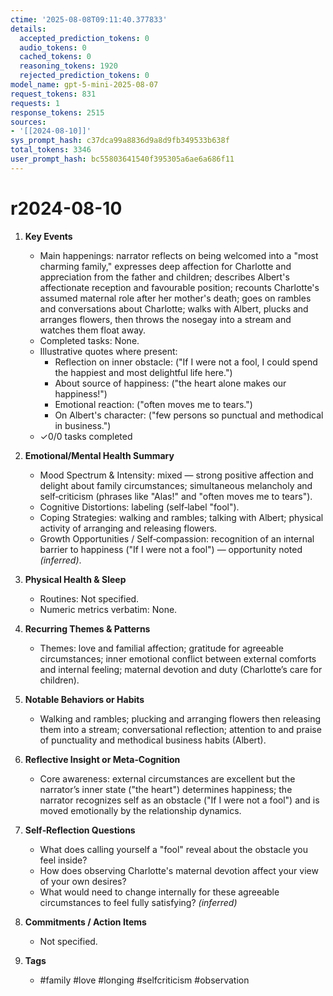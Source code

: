 ```yaml
---
ctime: '2025-08-08T09:11:40.377833'
details:
  accepted_prediction_tokens: 0
  audio_tokens: 0
  cached_tokens: 0
  reasoning_tokens: 1920
  rejected_prediction_tokens: 0
model_name: gpt-5-mini-2025-08-07
request_tokens: 831
requests: 1
response_tokens: 2515
sources:
- '[[2024-08-10]]'
sys_prompt_hash: c37dca99a8836d9a8d9fb349533b638f
total_tokens: 3346
user_prompt_hash: bc55803641540f395305a6ae6a686f11
---
```

# r2024-08-10

1. **Key Events**
   - Main happenings: narrator reflects on being welcomed into a "most charming family," expresses deep affection for Charlotte and appreciation from the father and children; describes Albert's affectionate reception and favourable position; recounts Charlotte's assumed maternal role after her mother's death; goes on rambles and conversations about Charlotte; walks with Albert, plucks and arranges flowers, then throws the nosegay into a stream and watches them float away.
   - Completed tasks: None.
   - Illustrative quotes where present:
     - Reflection on inner obstacle: ("If I were not a fool, I could spend the happiest and most delightful life here.")
     - About source of happiness: ("the heart alone makes our happiness!")
     - Emotional reaction: ("often moves me to tears.")
     - On Albert's character: ("few persons so punctual and methodical in business.")
   - ✓0/0 tasks completed

2. **Emotional/Mental Health Summary**
   - Mood Spectrum & Intensity: mixed — strong positive affection and delight about family circumstances; simultaneous melancholy and self‑criticism (phrases like "Alas!" and "often moves me to tears").
   - Cognitive Distortions: labeling (self‑label "fool").
   - Coping Strategies: walking and rambles; talking with Albert; physical activity of arranging and releasing flowers.
   - Growth Opportunities / Self‑compassion: recognition of an internal barrier to happiness ("If I were not a fool") — opportunity noted *(inferred)*.

3. **Physical Health & Sleep**
   - Routines: Not specified.
   - Numeric metrics verbatim: None.

4. **Recurring Themes & Patterns**
   - Themes: love and familial affection; gratitude for agreeable circumstances; inner emotional conflict between external comforts and internal feeling; maternal devotion and duty (Charlotte’s care for children).

5. **Notable Behaviors or Habits**
   - Walking and rambles; plucking and arranging flowers then releasing them into a stream; conversational reflection; attention to and praise of punctuality and methodical business habits (Albert).

6. **Reflective Insight or Meta‑Cognition**
   - Core awareness: external circumstances are excellent but the narrator’s inner state ("the heart") determines happiness; the narrator recognizes self as an obstacle ("If I were not a fool") and is moved emotionally by the relationship dynamics.

7. **Self‑Reflection Questions**
   - What does calling yourself a "fool" reveal about the obstacle you feel inside?
   - How does observing Charlotte's maternal devotion affect your view of your own desires?
   - What would need to change internally for these agreeable circumstances to feel fully satisfying? *(inferred)*

8. **Commitments / Action Items**
   - Not specified.

9. **Tags**
   - #family #love #longing #selfcriticism #observation